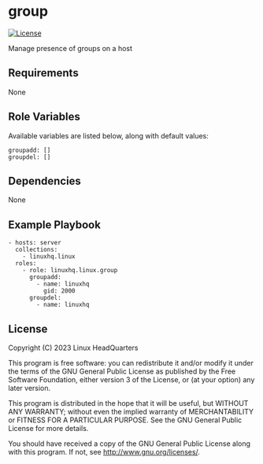 # group

[![License](https://img.shields.io/badge/license-GPLv3-lightgreen)](https://www.gnu.org/licenses/gpl-3.0.en.html#license-text)

Manage presence of groups on a host

## Requirements

None

## Role Variables

Available variables are listed below, along with default values:

    groupadd: []
    groupdel: []

## Dependencies

None

## Example Playbook

    - hosts: server
      collections:
        - linuxhq.linux
      roles:
        - role: linuxhq.linux.group
          groupadd:
            - name: linuxhq
              gid: 2000
          groupdel:
            - name: linuxhq

## License

Copyright (C) 2023 Linux HeadQuarters

This program is free software: you can redistribute it and/or modify
it under the terms of the GNU General Public License as published by
the Free Software Foundation, either version 3 of the License, or
(at your option) any later version.

This program is distributed in the hope that it will be useful,
but WITHOUT ANY WARRANTY; without even the implied warranty of
MERCHANTABILITY or FITNESS FOR A PARTICULAR PURPOSE. See the
GNU General Public License for more details.

You should have received a copy of the GNU General Public License
along with this program. If not, see <http://www.gnu.org/licenses/>.
